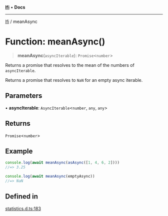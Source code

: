 [**lfi**](../readme.md) • **Docs**

***

[lfi](../globals.md) / meanAsync

# Function: meanAsync()

> **meanAsync**(`asyncIterable`): `Promise`\<`number`\>

Returns a promise that resolves to the mean of the numbers of
`asyncIterable`.

Returns a promise that resolves to `NaN` for an empty async iterable.

## Parameters

• **asyncIterable**: `AsyncIterable`\<`number`, `any`, `any`\>

## Returns

`Promise`\<`number`\>

## Example

```js
console.log(await meanAsync(asAsync([1, 4, 6, 2])))
//=> 3.25

console.log(await meanAsync(emptyAsync))
//=> NaN
```

## Defined in

[statistics.d.ts:183](https://github.com/TomerAberbach/lfi/blob/95b3b82a9fc32cec65089cf86d003d7620dc44fc/src/operations/statistics.d.ts#L183)
